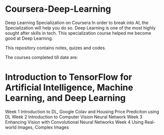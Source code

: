 # Coursera-Deep-Learning
Deep Learning Specialization on Coursera
In order to break into AI, the Specialization will help you do so.
Deep Learning is one of the most highly sought after skills in tech.
This specialization course helped me become good at Deep Learning.

This repository contains notes, quizes and codes.

The courses completed till date are:

# Introduction to TensorFlow for Artificial Intelligence, Machine Learning, and Deep Learning
Week 1 Introduction to DL, Google Colav and Housing Price Prediciton using DL
Week 2 Introduction to Computer Vision Neural Network
Week 3 Enhancing Vision with Convolutional Neural Networks
Week 4 Using Real-world Images, Complex Images
